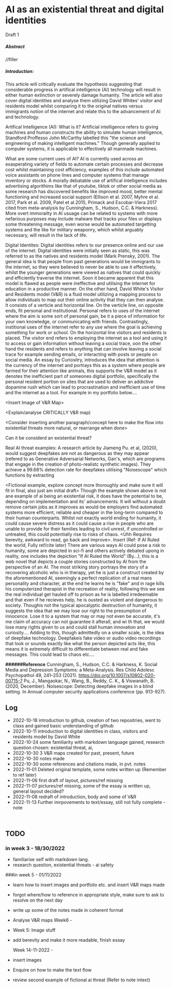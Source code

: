 # AI as an existential threat and digital identities
Draft 1

##### Abstract
//filler
##### Introduction:

This article will critically evaluate the hypothesis suggesting that considerable progress in artifical intelligence (AI) technology will result in either human extinction or severely damage humanity. The article will also cover digital identities and analyse them utilizing David Whites' visitor and residents model whilst comparing it to the original natives versus immigrants notion of the internet and relate this to the advancement of AI and technology.


 <Main Body pt1>
Artifical Intelligence (AI): What is it?
Artificial intelligence refers to giving machines and human constructs the ability to simulate human intelligence, Standford Proffesso John McCarthy labelled this "the science and engineering of making intelligent machines." Though generally applied to computer systems, it is applicable to effectively all manmade machines. 
<Can insert image of something techy/ai related if feel like it later>

What are some current uses of AI?
 AI is currently used across an exasperating variety of fields to automate certain processes and decrease cost whilst maintaining cost efficiency, examples of this include automated voice assistants on phone lines and computer systems that manage inventory or stocks. A morally debatable use of artifical intelligence includes advertising algorithims like that of youtube, tiktok or other social media as some research has discovered benefits like improved mood, better mental functioning and increased social support (Ellison et al. 2007, Myhre et al. 2017, Park et al. 2009, Patel et al.2015, Primack and Escobar-Viera 2017 cited from meta-analysis by Cunningham, S., Hudson, C.C. & Harkness). More overt immorailty in AI usuage can be related to systems with more nefarious purposes may include malware that tracks your files or displays some threatening message, even worse would be automated targetting systems and the like for military weaponry, which whilst arguably necessary, will result in the lack of life.

Digital Identites:
Digital identities refers to our presence online and our use of the internet. Digital identities were initially seen as static, this was referred to as the natives and residents model (Mark Prensky, 2001). The general idea is that people from past generations would be immigrants to the internet, so they were believed to never be able to use it effectively, whilst the younger generations were viewed as natives that could quickly and efficiently traverse the internet. Soon it became apparent that this model is flawed as people were ineffective and utilising the internet for education in a productive manner. On the other hand, David White's Visitor and Residents model (V&R) is a fluid model utilizing a mapping process to allow individuals to map out their online activity that they can then analyse. It consists of a verticle and horizontal line. On the verticle line, on opposite ends, fit personal and institutional. Personal refers to uses of the internet where the aim is some sort of personal gain, be it a piece of information for your own knowledge, or communicating with friends. Contrastingly, institional uses of the internet refer to any use where the goal is achieving something for work or school. On the horizontal line visitors and residents is placed. The visitor end refers to employing the internet as a tool and using it to access or gain information without leaving a social trace, oon the other hand the residents end refers to  anything that can involve leaving a social trace for example sending emails, or interacting with posts or people on social media. An essay by Curiositry, introduces the idea that attention is the currency of the internet and portrays this as a system where people are farmed for their attention like animals, this supports the V&R model as it denotes the inefficient part of someones digital portfolio, specifically the personal resident portion on sites that are used to deliver an addictive dopamine rush which can lead to procrastination and inefficient use of time and the internet as a tool. For example in my portfolio below.... 

<Insert Image of V&R Map> 

<Explain/analyse CRITICALLY V&R map)
 
 <Consider inserting another paragraph/concept here to make the flow into existential threats more natural, or rearrange when done>
  
Can it be considerd an existential threat? <Needs majour redraft>

 
 Real AI threat examples:
 A research article by Jiameng Pu. et al, (2020), would suggest deepfakes are not as dangerous as they may appear (refered to as Generative Adversarial Networks, Gan's, which are programs that engage in the creation of photo-realistc  synthetic images). They achieve a 99.68% detection rate for deepfakes utilising "Noisescope" which functions by extracting 
 
 <Fictional example, explore concept more thoroughly and make sure it will fit in final, also just am initial draft>
 Though the example shown above is not ane example of ai being an existential risk, it does have the potential to be, depending on implementation and its' advancements. It will without a doubt remove certain jobs as it improves as would-be employers find automated systems more efficient, reliable and cheaper in the long-term compared to their human counterparts. Whilst not exactly world ending for humanity, it could cause severe distress as it could cause a rise in people who are unable to provide for their families leading to civil unrest, if uncontrolled or untreated, this could potentially rise to risks of chaos. <Uhh Requires berevity, awkward to read, go back and improve>. *Insert* (Ref: If AI Ruled the world, Fully ref/cite later) There are various ways AI could pose a risk to humanity, some are depicted in sci-fi and others actively debated upong in reality, one includes the depiction "If AI Ruled the World" (By...), this is a web novel that depicts a couple stories constructed by AI from the perspective of an AI. The most striking story portrays the story of a recovering alcoholic who is in therapy, yet he is just a construct created by the aforementioned AI, seemingly a perfect replication of a real mans personality and character, at the end he learns he is  "fake" and in rage kills his computerized therapist in the recreation of reality, following this we see the real individual get hauled off to prison as he is labelled irredeemable and that even if he recieves help, he is ousted as violent and dangerous to society. Thoughis not the typical apocalyptic destruction of humanity, it  suggests the idea that we  may lose our right to the presumption of innocence. Lose it to a system that may or may not even be accurate, it's me claim of accuracy can not guarantee it afterall, and wi th that, we would lose many rights given to us and could stall human innovation and curiosity.... Adding to this, though admittedly on a smaller scale, is the idea of deepfake technology. Deepfakeis fake video or audio video recordings that look or sounds exactly like what the person depicted acts like, this means it is extremely difficult to differentiate between real and fake messages. This could lead to chaos etc....

  


     
**######Reference**
     Cunningham, S., Hudson, C.C. & Harkness, K. Social Media and Depression Symptoms: a Meta-Analysis. Res Child Adolesc Psychopathol 49, 241–253 (2021). https://doi.org/10.1007/s10802-020-00715-7
    Pu, J., Mangaokar, N., Wang, B., Reddy, C. K., & Viswanath, B. (2020, December). Noisescope: Detecting deepfake images in a blind setting. In Annual computer security applications conference (pp. 913-927).

## Log

- 2022-10-18 introduction to github, creation of two repositries, went to class and gained basic understanding of github
- 2022-10-11 introduction to digital identities in class, visitors and residents model by David White
- 2022-10-24 some familiarity with markdown language gained, research question chosen: existential threat, ai, 
- 2022-10-30 3 V&R maps created for past, present, future
- 2022-10-30 notes made
- 2022-10-30 some references and citations made, in pvt. notes
- 2022-11-01 Deleted original template, some notes written up (Remember to ref later)
- 2022-11-06 first draft of layout, pictures/ref missing 
- 2022-11-07 pictures/ref missing, some of the essay is written up, general layout decided?
- 2022-11-08 redraft of introduction, body and some of V&R 
- 2022-11-13 Further imrpovements to text/essay, still not fully complete - note
<br>

## TODO
### in week 3 - 18/30/2022
- familiarise self with markdown lang.
- research question, existential threats - ai safety

###in week 5 - 01/11/2022
- learn how to insert images and portfolio etc. and insert V&R maps made
- forgot where/how to reference in appropriate style, make sure to ask to resolve on the next day
- write up some of the notes made in coherent format
- Analyse V&R maps
  Week6 -
-  Week 5: Image stuff
-  add berevity and make it more readable, finish essay
     
     Week 14-11-2022 - 
- insert images
- Enquire on how to make the text flow
- review second example of fictional ai threat (Refer to note intext)
      
